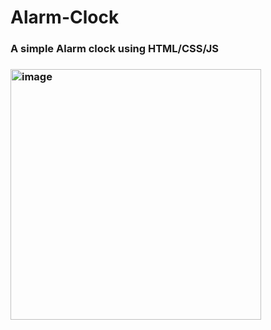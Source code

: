 # Alarm-Clock
<h3>A simple Alarm clock using HTML/CSS/JS<h3>
<img width="401" alt="image" src="https://user-images.githubusercontent.com/106760807/216060855-c2646e22-6e8a-46c3-b242-6a222fd9e94b.png">
